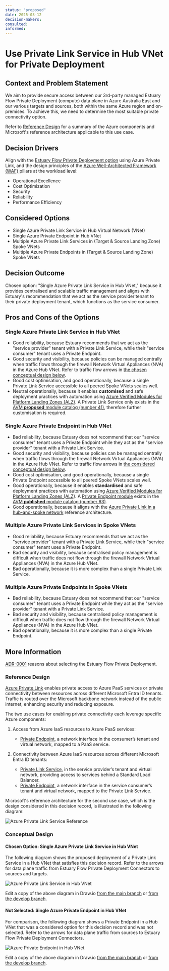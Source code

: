 ```yaml
---
status: "proposed"
date: 2025-03-12
decision-makers:
consulted:
informed:
---
```


# Use Private Link Service in Hub VNet for Private Deployment

## Context and Problem Statement

We aim to provide secure access between our 3rd-party managed Estuary Flow Private Deployment (compute) data plane in Azure Australia East and our various targets and sources, both within the same Azure region and on-premises. To achieve this, we need to determine the most suitable private connectivity option.

Refer to [Reference Design](#reference-design) for a summary of the Azure components and Microsoft's reference architecture applicable to this use case.

## Decision Drivers

Align with the [Estuary Flow Private Deployment option](https://docs.estuary.dev/getting-started/deployment-options/#private-deployment) using Azure Private Link, and the design principles of the [Azure Well-Architected Framework (WAF)](https://learn.microsoft.com/en-us/azure/well-architected/pillars) pillars at the workload level:

* Operational Excellence
* Cost Optimization
* Security
* Reliability
* Performance Efficiency

## Considered Options

* Single Azure Private Link Service in Hub Virtual Network (VNet)
* Single Azure Private Endpoint in Hub VNet
* Multiple Azure Private Link Services in (Target & Source Landing Zone) Spoke VNets
* Multiple Azure Private Endpoints in (Target & Source Landing Zone) Spoke VNets

## Decision Outcome

Chosen option: "Single Azure Private Link Service in Hub VNet," because it provides centralised and scalable traffic management and aligns with Estuary's recommendation that we act as the service provider tenant to their private deployment tenant, which functions as the service consumer.

## Pros and Cons of the Options

### Single Azure Private Link Service in Hub VNet

* Good reliability, because Estuary recommends that we act as the "service provider" tenant with a Private Link Service, while their "service consumer" tenant uses a Private Endpoint.
* Good security and visibility, because policies can be managed centrally when traffic flows through the firewall Network Virtual Appliances (NVA) in the Azure Hub VNet. Refer to traffic flow arrows in [the chosen conceptual design below](#chosen-option-single-azure-private-link-service-in-hub-vnet).
* Good cost optimisation, and good operationally, because a single Private Link Service accessible to all peered Spoke VNets scales well.
* Neutral operationally, because it enables **customised** and safe deployment practices with automation using [Azure Verified Modules for Platform Landing Zones (ALZ)](https://azure.github.io/Azure-Landing-Zones/terraform/). A Private Link Service only exists in the [AVM **proposed** module catalog (number 41)](https://azure.github.io/Azure-Verified-Modules/indexes/terraform/tf-resource-modules/#proposed-modules---), therefore further customisation is required.

### Single Azure Private Endpoint in Hub VNet

* Bad reliability, because Estuary does not recommend that our "service consumer" tenant uses a Private Endpoint while they act as the "service provider" tenant with a Private Link Service.
* Good security and visibility, because policies can be managed centrally when traffic flows through the firewall Network Virtual Appliances (NVA) in the Azure Hub VNet. Refer to traffic flow arrows in [the considered conceptual design below](#not-selected-single-azure-private-endpoint-in-hub-vnet).
* Good cost optimisation, and good operationally, because a single Private Endpoint accessible to all peered Spoke VNets scales well.
* Good operationally, because it enables **standardised** and safe deployment practices with automation using [Azure Verified Modules for Platform Landing Zones (ALZ)](https://azure.github.io/Azure-Landing-Zones/terraform/). A [Private Endpoint module](https://registry.terraform.io/modules/Azure/avm-res-network-privateendpoint/azurerm/latest) exists in the [AVM **published** module catalog (number 63)](https://azure.github.io/Azure-Verified-Modules/indexes/terraform/tf-resource-modules/#published-modules-----).
* Good operationally, because it aligns with the [Azure Private Link in a hub-and-spoke network](https://learn.microsoft.com/en-us/azure/architecture/networking/guide/private-link-hub-spoke-network) reference architecture.

### Multiple Azure Private Link Services in Spoke VNets

* Good reliability, because Estuary recommends that we act as the "service provider" tenant with a Private Link Service, while their "service consumer" tenant uses a Private Endpoint.
* Bad security and visibility, because centralised policy management is difficult when traffic does not flow through the firewall Network Virtual Appliances (NVA) in the Azure Hub VNet.
* Bad operationally, because it is more complex than a single Private Link Service.

### Multiple Azure Private Endpoints in Spoke VNets

* Bad reliability, because Estuary does not recommend that our "service consumer" tenant uses a Private Endpoint while they act as the "service provider" tenant with a Private Link Service.
* Bad security and visibility, because centralised policy management is difficult when traffic does not flow through the firewall Network Virtual Appliances (NVA) in the Azure Hub VNet.
* Bad operationally, because it is more complex than a single Private Endpoint.

## More Information

[ADR-0001](0001-use-estuary-flow-private-deployment.md) reasons about selecting the Estuary Flow Private Deployment.

### Reference Design

[Azure Private Link](https://learn.microsoft.com/en-us/azure/private-link/private-link-overview) enables private access to Azure PaaS services or private connectivity between resources across different Microsoft Entra ID tenants. Traffic is routed over the Microsoft backbone network instead of the public internet, enhancing security and reducing exposure.

The two use cases for enabling private connectivity each leverage specific Azure components:

1. Access from Azure IaaS resources to Azure PaaS services:
    * [Private Endpoint](https://learn.microsoft.com/en-us/azure/private-link/private-endpoint-overview), a network interface in the consumer’s tenant and virtual network, mapped to a PaaS service.

2. Connectivity between Azure IaaS resources across different Microsoft Entra ID tenants:
    * [Private Link Service](https://learn.microsoft.com/en-us/azure/private-link/private-link-service-overview), in the service provider’s tenant and virtual network, providing access to services behind a Standard Load Balancer.
    * [Private Endpoint](https://learn.microsoft.com/en-us/azure/private-link/private-endpoint-overview), a network interface in the service consumer’s tenant and virtual network, mapped to the Private Link Service.

Microsoft's reference architecture for the second use case, which is the design considered in this decision record, is illustrated in the following diagram:

![Azure Private Link Service Reference](../diagrams/exports/private-link-service-reference.png)

### Conceptual Design

#### Chosen Option: Single Azure Private Link Service in Hub VNet

The following diagram shows the proposed deployment of a Private Link Service in a Hub VNet that satisfies this decision record. Refer to the arrows for data plane traffic from Estuary Flow Private Deployment Connectors to sources and targets.

![Azure Private Link Service in Hub VNet](../diagrams/exports/private-link-service-in-hub.png)

Edit a copy of the above diagram in Draw.io [from the main branch](https://app.diagrams.net/#Uhttps://raw.githubusercontent.com/NetAion/avm-compositions/main/docs/diagrams/source/private-link.drawio) or [from the develop branch](https://app.diagrams.net/#Uhttps://raw.githubusercontent.com/NetAion/avm-compositions/develop/docs/diagrams/source/private-link.drawio).

#### Not Selected: Single Azure Private Endpoint in Hub VNet

For comparison, the following diagram shows a Private Endpoint in a Hub VNet that was a considered option for this decision record and was not selected. Refer to the arrows for data plane traffic from sources to Estuary Flow Private Deployment Connectors.

![Azure Private Endpoint in Hub VNet](../diagrams/exports/private-link-endpoint-in-hub.png)

Edit a copy of the above diagram in Draw.io [from the main branch](https://app.diagrams.net/#Uhttps://raw.githubusercontent.com/NetAion/avm-compositions/main/docs/diagrams/source/private-link.drawio) or [from the develop branch](https://app.diagrams.net/#Uhttps://raw.githubusercontent.com/NetAion/avm-compositions/develop/docs/diagrams/source/private-link.drawio).
